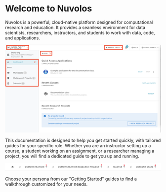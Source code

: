 # Welcome to Nuvolos

Nuvolos is a powerful, cloud-native platform designed for computational research and education. It provides a seamless environment for data scientists, researchers, instructors, and students to work with data, code, and applications.

![Nuvolos Dashboard](.gitbook/assets/dashboard_nav.png)

This documentation is designed to help you get started quickly, with tailored guides for your specific role. Whether you are an instructor setting up a course, a student working on an assignment, or a researcher managing a project, you will find a dedicated guide to get you up and running.

![Nuvolos Breadcrumb](.gitbook/assets/breadcrumb_nuvolos.png)

Choose your persona from our "Getting Started" guides to find a walkthrough customized for your needs.